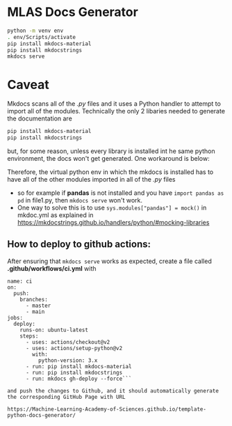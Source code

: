 # MLAS Docs Generator

```bash
python -m venv env
. env/Scripts/activate
pip install mkdocs-material
pip install mkdocstrings
mkdocs serve
```


# Caveat

Mkdocs scans all of the *.py* files and it uses a Python handler to attempt to import
all of the modules. Technically the only 2 libaries needed to generate the documentation are

```bash
pip install mkdocs-material
pip install mkdocstrings
```

but, for some reason, unless every library is installed int he same python environment, the docs won't get generated. One workaround is below:

Therefore, the virtual python env in which the mkdocs is installed has to have all of the other modules imported in all of the *.py* files

* so for example if **pandas** is not installed and you have `import pandas as pd` in file1.py, then `mkdocs serve` won't work.
* One way to solve this is to use `sys.modules["pandas"] = mock()` in mkdoc.yml as explained in https://mkdocstrings.github.io/handlers/python/#mocking-libraries

## How to deploy to github actions:

After ensuring that ```mkdocs serve``` works as expected, create a file called **.github/workflows/ci.yml**
with
```
name: ci
on:
  push:
    branches:
      - master
      - main
jobs:
  deploy:
    runs-on: ubuntu-latest
    steps:
      - uses: actions/checkout@v2
      - uses: actions/setup-python@v2
        with:
          python-version: 3.x
      - run: pip install mkdocs-material
      - run: pip install mkdocstrings
      - run: mkdocs gh-deploy --force```

and push the changes to Github, and it should automatically generate the corresponding GitHub Page with URL

https://Machine-Learning-Academy-of-Sciences.github.io/template-python-docs-generator/